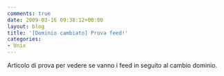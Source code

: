 ```yaml
---
comments: true
date: 2009-03-16 09:38:12+00:00
layout: blog
title: '[Dominio cambiato] Prova feed!'
categories:
- Unix
---
```


Articolo di prova per vedere se vanno i feed in seguito al cambio dominio.
